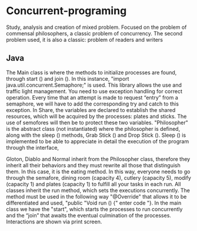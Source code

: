 # Concurrent-programing
Study, analysis and creation of mixed problem. Focused on the problem of commensal philosophers, a classic problem of concurrency. The second problem used, it is also a classic: problem of readers and writers
## Java
The Main class is where the methods to initialize processes are found, through start () and
join (). In this instance, "import java.util.concurrent.Semaphore;" is used. This library allows the use and
traffic light management. You need to use exception handling for correct operation. Every time that an attempt is made to request “entry” from a semaphore, we will have to add the corresponding try and catch to this exception.
In Share, the variables are declared to establish the shared resources, which will be acquired by the
processes: plates and sticks. The use of semofores will then be to protect these two variables.
"Philosopher" is the abstract class (not instantiated) where the philosopher is defined, along with the sleep () methods,
Grab Stick () and Drop Stick (). Sleep () is implemented to be able to appreciate in detail the execution of the
program through the interface,

Gloton, Diablo and Normal inherit from the Philosopher class, therefore they inherit all their behaviors and
they must rewrite all those that distinguish them. In this case, it is the eating method.
In this way, everyone needs to go through the semafore, dining room (capacity 4), cutlery (capacity 5),
modify (capacity 1) and plates (capacity 1) to fulfill all your tasks in each run.
All classes inherit the run method, which sets the executions concurrently. 
The method must be used in the following way "@Override" that allows it to be differentiated and used, "public
"Void run () {" enter code "}.
In the main class we have the "start", which starts the processes to run concurrently and
the “join” that awaits the eventual culmination of the processes. Interactions are shown via print
screen.
